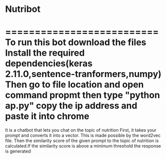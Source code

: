 # Nutribot
==========================
To run this bot download the files
Install the required dependencies(keras 2.11.0,sentence-tranformers,numpy)
Then go to file location and open command propmt then type "python ap.py"
copy the ip address and paste it into chrome
===========================
It is a chatbot that lets you chat on the topic of nutrition
First, it takes your prompt and converts it into a vector. This is made possible by the word2vec file.
Then the similarity score of the given prompt to the topic of nutrition is calculated.If the similarity score is above a minimum threshold the response is generated

